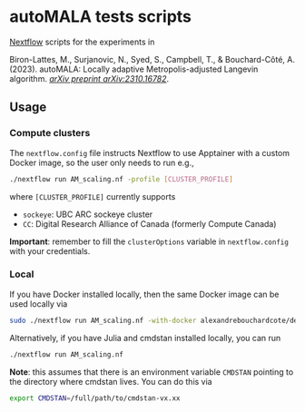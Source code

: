 # autoMALA tests scripts

[Nextflow](https://www.nextflow.io/) scripts for the experiments in 

Biron-Lattes, M., Surjanovic, N.,  Syed, S., Campbell, T., & Bouchard-Côté, A. (2023). autoMALA: Locally adaptive Metropolis-adjusted Langevin algorithm. [*arXiv preprint arXiv:2310.16782*](https://arxiv.org/abs/2310.16782).

## Usage

### Compute clusters

The `nextflow.config` file instructs Nextflow to use Apptainer with a custom Docker image, so the user only needs to run e.g.,
```bash
./nextflow run AM_scaling.nf -profile [CLUSTER_PROFILE]
```
where `[CLUSTER_PROFILE]` currently supports
- `sockeye`: UBC ARC sockeye cluster
- `CC`: Digital Research Alliance of Canada (formerly Compute Canada)

**Important**: remember to fill the `clusterOptions` variable in `nextflow.config` with your credentials.

### Local

If you have Docker installed locally, then the same Docker image can be used locally via
```bash
sudo ./nextflow run AM_scaling.nf -with-docker alexandrebouchardcote/default:0.1.4
```

Alternatively, if you have Julia and cmdstan installed locally, you can run
```bash
./nextflow run AM_scaling.nf
```
**Note**: this assumes that there is an environment variable `CMDSTAN` pointing to the directory where cmdstan lives. You can do this via
```bash
export CMDSTAN=/full/path/to/cmdstan-vx.xx
```

